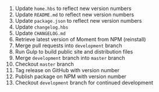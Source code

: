 1. Update `home.hbs` to reflect new version numbers
2. Update `README.md` to reflect new version numbers
3. Update `package.json` to reflect new version numbers
4. Update `changelog.hbs`
5. Update `CHANGELOG.md`
6. Retrieve latest version of Moment from NPM (reinstall)
8. Merge pull requests into `development` branch
7. Run Gulp to build public site and distribution files
8. Merge `development` branch into `master` branch
9. Checkout `master` branch
10. Tag release on GitHub with version number
11. Publish package on NPM with version number
12. Checkout `development` branch for continued development